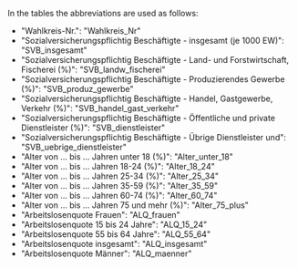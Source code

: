 In the tables the abbreviations are used as follows:
- "Wahlkreis-Nr.": "Wahlkreis_Nr"
- "Sozialversicherungspflichtig Beschäftigte - insgesamt (je 1000 EW)": "SVB_insgesamt"
- "Sozialversicherungspflichtig Beschäftigte - Land- und Forstwirtschaft, Fischerei (%)": "SVB_landw_fischerei"
- "Sozialversicherungspflichtig Beschäftigte - Produzierendes Gewerbe (%)": "SVB_produz_gewerbe"
- "Sozialversicherungspflichtig Beschäftigte - Handel, Gastgewerbe, Verkehr (%)": "SVB_handel_gast_verkehr"
- "Sozialversicherungspflichtig Beschäftigte - Öffentliche und private Dienstleister (%)": "SVB_dienstleister"
- "Sozialversicherungspflichtig Beschäftigte - Übrige Dienstleister und": "SVB_uebrige_dienstleister"
- "Alter von ... bis ... Jahren unter 18 (%)": "Alter_unter_18"
- "Alter von ... bis ... Jahren 18-24 (%)": "Alter_18_24"
- "Alter von ... bis ... Jahren 25-34 (%)": "Alter_25_34"
- "Alter von ... bis ... Jahren 35-59 (%)": "Alter_35_59"
- "Alter von ... bis ... Jahren 60-74 (%)": "Alter_60_74"
- "Alter von ... bis ... Jahren 75 und mehr (%)": "Alter_75_plus"
- "Arbeitslosenquote Frauen": "ALQ_frauen"
- "Arbeitslosenquote 15 bis 24 Jahre": "ALQ_15_24"
- "Arbeitslosenquote 55 bis 64 Jahre": "ALQ_55_64"
- "Arbeitslosenquote insgesamt": "ALQ_insgesamt"
- "Arbeitslosenquote Männer": "ALQ_maenner"